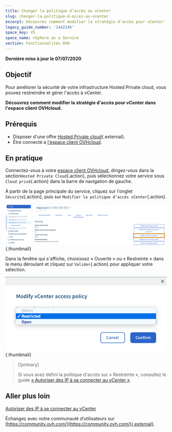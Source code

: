 ```yaml
---
title: Changer la politique d’accès au vCenter
slug: changer-la-politique-d-acces-au-vcenter
excerpt: Découvrez comment modifier la stratégie d'accès pour vCenter'
legacy_guide_number: '1442246'
space_key: VS
space_name: vSphere as a Service
section: Fonctionnalités OVH
---
```


**Dernière mise à jour le 07/07/2020**

## Objectif

Pour améliorer la sécurité de votre infrastructure Hosted Private cloud, vous pouvez restreindre et gérer l'accès à vCenter.

**Découvrez comment modifier la stratégie d'accès pour vCenter dans l'espace client OVHcloud.**

## Prérequis

- Disposer d'une offre [Hosted Private cloud](https://www.ovhcloud.com/fr/enterprise/products/hosted-private-cloud/){.external}.
- Être connecté à [l'espace client OVHcloud](https://www.ovh.com/auth/?action=gotomanager).

## En pratique

Connectez-vous à votre [espace client OVHcloud](https://www.ovh.com/auth/?action=gotomanager), dirigez-vous dans la section`Hosted Private Cloud`{.action}, puis sélectionnez votre service sous `Cloud privé`{.action} dans la barre de navigation de gauche.

À partir de la page principale du service, cliquez sur l'onglet `Sécurité`{.action}, puis sur `Modifier la politique d'accès vCenter`{.action}.

![Setting access policy](images/modifypolicy-01.png){.thumbnail}

Dans la fenêtre qui s'affiche, choisissez  « Ouverte » ou « Restreinte » dans le menu déroulant et cliquez sur `Valider`{.action} pour appliquer votre sélection.

![Setting access policy](images/modifypolicy-02.png){.thumbnail}

> [!primary]
>
> Si vous avez défini la politique d'accès sur « Restreinte », consultez le guide [« Autoriser des IP à se connecter au vCenter »](../autoriser-des-ip-a-se-connecter-au-vcenter/).
> 

## Aller plus loin

[Autoriser des IP à se connecter au vCenter](../autoriser-des-ip-a-se-connecter-au-vcenter/)

Échangez avec notre communauté d’utilisateurs sur [https://community.ovh.com/](https://community.ovh.com/){.external}.


